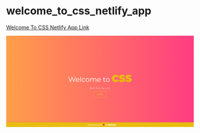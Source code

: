 # welcome_to_css_netlify_app

[Welcome To CSS Netlify App Link](https://welcome-to-css.netlify.app/ "Welcome To CSS Netlify App Link")

![Website Screenshot](./screenshot.PNG)
